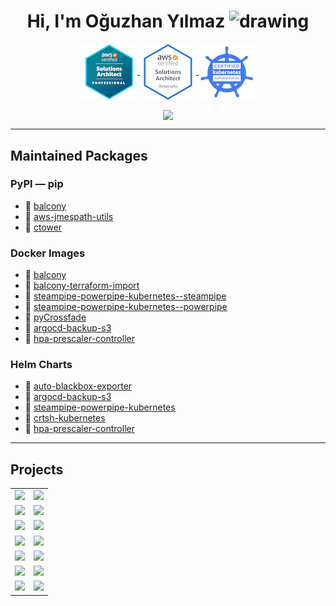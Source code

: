 <p align="center"> <h1 align="center"> Hi, I'm Oğuzhan Yılmaz <img src="https://c.tenor.com/Wx9IEmZZXSoAAAAi/hi.gif" alt="drawing" width="25"/></h1> 
</p>

<p align="center">
  <a href="https://www.credly.com/badges/ae93db73-2f4d-4ae5-aed1-8a2ef2d3b70d/public_url" target="_blank">
    <img align="center" src="https://raw.githubusercontent.com/oguzhan-yilmaz/oguzhan-yilmaz/main/assets/aws-certified-solutions-architect-professional.png" alt="" />
  </a>
  <a href="https://www.credly.com/badges/a5c29fad-eb1b-4923-9a9a-d242b4cd2029/public_url" target="_blank">
    <img align="center" src="https://raw.githubusercontent.com/oguzhan-yilmaz/oguzhan-yilmaz/main/assets/aws-certified-solutions-architect-associate.png" alt="" />
  </a>

  <a href="https://www.credly.com/badges/1a3e7add-0b51-48b1-a4b3-6cb3abf6efd8/public_url" target="_blank">
    <img align="center" src="https://raw.githubusercontent.com/oguzhan-yilmaz/oguzhan-yilmaz/main/assets/cka-certified-kubernetes-administrator.png" alt="" />
  </a>

</p>
<p align="center">
<a href="https://www.linkedin.com/in/oguzhan-y/" target="_blank">
    <img align="center" src="https://img.shields.io/badge/LinkedIn-0077B5?style=for-the-badge&logo=linkedin&logoColor=white"  />
</a>

---

## Maintained Packages


### PyPI — pip

- 🐍 [balcony](https://pypi.org/project/balcony/)
- 🐍 [aws-jmespath-utils](https://pypi.org/project/aws-jmespath-utils/)
- 🐍 [ctower](https://pypi.org/project/ctower/)


### Docker Images

- 🐋 [balcony](https://github.com/oguzhan-yilmaz/balcony/pkgs/container/balcony)
- 🐋 [balcony-terraform-import](https://github.com/oguzhan-yilmaz/balcony/pkgs/container/balcony-terraform-import)
- 🐋 [steampipe-powerpipe-kubernetes--steampipe](https://github.com/oguzhan-yilmaz/steampipe-powerpipe-kubernetes/pkgs/container/steampipe-powerpipe-kubernetes--steampipe)
- 🐋 [steampipe-powerpipe-kubernetes--powerpipe](https://github.com/oguzhan-yilmaz/steampipe-powerpipe-kubernetes/pkgs/container/steampipe-powerpipe-kubernetes--powerpipe)
- 🐋 [pyCrossfade](https://github.com/oguzhan-yilmaz/pyCrossfade/pkgs/container/pycrossfade)
- 🐋 [argocd-backup-s3](https://github.com/oguzhan-yilmaz/argocd-backup-s3/pkgs/container/argocd-backup-s3)
- 🐋 [hpa-prescaler-controller](https://hub.docker.com/r/hepapi/hpa-prescaler-controller)

### Helm Charts

- 🔰 [auto-blackbox-exporter](https://artifacthub.io/packages/helm/auto-blackbox-exporter/auto-blackbox-exporter)
- 🔰 [argocd-backup-s3](https://artifacthub.io/packages/helm/argocd-backup-s3/argocd-backup-s3)
- 🔰 [steampipe-powerpipe-kubernetes](https://artifacthub.io/packages/helm/steampipe-powerpipe-kubernetes/steampipe-powerpipe-kubernetes)
- 🔰 [crtsh-kubernetes](https://artifacthub.io/packages/helm/crtsh-kubernetes/crtsh-kubernetes)
- 🔰 [hpa-prescaler-controller](https://github.com/hepapi/hpa-prescaler-controller/tree/main/deploy/helm-chart)



--- 

## Projects

|                                                                                                                                                          |                                                                                                                                                                            |
| -------------------------------------------------------------------------------------------------------------------------------------------------------- | -------------------------------------------------------------------------------------------------------------------------------------------------------------------------- |
| [![](https://gh-card.dev/repos/oguzhan-yilmaz/balcony.svg)](https://github.com/oguzhan-yilmaz/balcony)                                                   | [![](https://gh-card.dev/repos/oguzhan-yilmaz/pyCrossfade.svg)](https://github.com/oguzhan-yilmaz/pyCrossfade)                                                             |
| [![](https://gh-card.dev/repos/oguzhan-yilmaz/argocd-backup-s3.svg)](https://github.com/oguzhan-yilmaz/argocd-backup-s3)                                 | [![](https://gh-card.dev/repos/hepapi/hpa-prescaler-controller.svg)](https://github.com/hepapi/hpa-prescaler-controller)                                                   |
| [![](https://gh-card.dev/repos/oguzhan-yilmaz/steampipe-powerpipe-kubernetes.svg)](https://github.com/oguzhan-yilmaz/steampipe-powerpipe-kubernetes)     | [![](https://gh-card.dev/repos/oguzhan-yilmaz/powerpipe-mod-kubernetes-vpa-right-sizing.svg)](https://github.com/oguzhan-yilmaz/powerpipe-mod-kubernetes-vpa-right-sizing) |
| [![](https://gh-card.dev/repos/oguzhan-yilmaz/karpenter-eks-vpc-secondary-cidr.svg)](https://github.com/oguzhan-yilmaz/karpenter-eks-vpc-secondary-cidr) | [![](https://gh-card.dev/repos/oguzhan-yilmaz/crtsh-kubernetes.svg)](https://github.com/oguzhan-yilmaz/crtsh-kubernetes)                                                   |
| [![](https://gh-card.dev/repos/hepapi/jenkins-keycloak-backup.svg)](https://github.com/hepapi/jenkins-keycloak-backup)                                   | [![](https://gh-card.dev/repos/oguzhan-yilmaz/aws-lambda-scheduler.svg)](https://github.com/oguzhan-yilmaz/aws-lambda-scheduler)                                           |
| [![](https://gh-card.dev/repos/oguzhan-yilmaz/endpoint-latency-exporter.svg)](https://github.com/oguzhan-yilmaz/endpoint-latency-exporter)               | [![](https://gh-card.dev/repos/oguzhan-yilmaz/aws-jmespath-utils.svg)](https://github.com/oguzhan-yilmaz/aws-jmespath-utils)                                               |
| [![](https://gh-card.dev/repos/oguzhan-yilmaz/kubectl-snapshot-api-objects.svg)](https://github.com/oguzhan-yilmaz/kubectl-snapshot-api-objects)         | [![](https://gh-card.dev/repos/oguzhan-yilmaz/from-argocd-to-iac.svg)](https://github.com/oguzhan-yilmaz/from-argocd-to-iac)                                               |

<!--                                                                                                                     | Name                                                                                                                                                                               | Description |
| ------------------------------------------------------------------------------------------------------------------------ | ---------------------------------------------------------------------------------------------------------------------------------------------------------------------------------- |
| [balcony](https://github.com/oguzhan-yilmaz/balcony)                                                                     | CLI tool to read any resource off of AWS API. Also generates Terraform import-blocks, and actual Terraform Resource code                                                           |
| [pyCrossfade](https://github.com/oguzhan-yilmaz/pyCrossfade)                                                             | pyCrossfade is the result of a personal project to use beat matching, gradual bpm shift on bars, and EQ modification to provide smooth and tunable transitions between music files |
| [hpa-prescaler-controller](https://github.com/hepapi/hpa-prescaler-controller)                                           | **Kubernetes Controller** for prescaling HPA replicas of ArgoCD Apps                                                                                                               |
| [kubectl-snapshot-api-objects](https://github.com/oguzhan-yilmaz/kubectl-snapshot-api-objects)                           | Loops through Namespaces & Kubernetes API Object types to create a snapshot of the currently installed Kubernetes API objects to filesystem                                        |
| [steampipe-powerpipe-kubernetes](https://github.com/oguzhan-yilmaz/steampipe-powerpipe-kubernetes)                       | Deploy Steampipe and Powerpipe on Kubernetes with Helm Chart                                                                                                                       |
| [powerpipe-mod-kubernetes-vpa-right-sizing](https://github.com/oguzhan-yilmaz/powerpipe-mod-kubernetes-vpa-right-sizing) | Powerpipe Mod — uses VPA Recommendations to determine Resource Request/Limit right-sizing for Kubernetes workloads                                                                 |
| [karpenter-eks-vpc-secondary-cidr](https://github.com/oguzhan-yilmaz/karpenter-eks-vpc-secondary-cidr)                   | Example Karpenter v1alpha configuration. Includes demo: EKS Custom Networking with Secondary CIDR block for Pod IP addresses.                                                      |
| [from-argocd-to-iac](https://github.com/oguzhan-yilmaz/from-argocd-to-iac)                                               | Bash script to transform an ArgoCD instance to App-of-Apps strategy repository                                                                                                     |
| [jenkins-keycloak-backup](https://github.com/hepapi/jenkins-keycloak-backup)                                             | A Jenkins job to backup running bitnami Keycloak in a K8s cluster                                                                                                                  |
| [aws-lambda-scheduler](https://github.com/oguzhan-yilmaz/aws-lambda-scheduler)                                           | AWS EventBridge Rule manager that lets you call any existing AWS Lambda Function you have in a set future time with pre-set parameters. Allows more rule creation than AWS limit.  |
| [endpoint-latency-exporter](https://github.com/oguzhan-yilmaz/endpoint-latency-exporter)                                 | Deploy recurring Lambda Functions across AWS Regions to measure endpoint latency with Prometheus Push Gateway + Grafana Dashboards                                                 |
| [aws-jmespath-utils](https://github.com/oguzhan-yilmaz/aws-jmespath-utils)                                               | Python jmespath custom functions to filter and exclude AWS resources by tags                                                                                                       | --> 